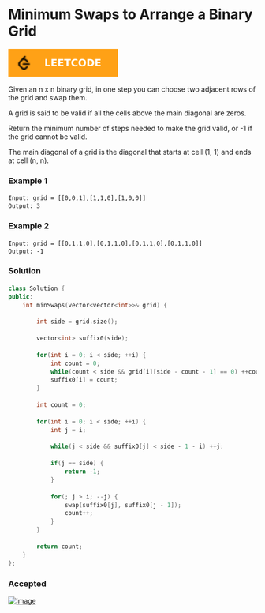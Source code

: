 # Minimum Swaps to Arrange a Binary Grid

[![Problem Link](../assets/lc.svg)](https://leetcode.com/problems/minimum-swaps-to-arrange-a-binary-grid/)

Given an n x n binary grid, in one step you can choose two adjacent rows of the grid and swap them.

A grid is said to be valid if all the cells above the main diagonal are zeros.

Return the minimum number of steps needed to make the grid valid, or -1 if the grid cannot be valid.

The main diagonal of a grid is the diagonal that starts at cell (1, 1) and ends at cell (n, n).

### Example 1
```
Input: grid = [[0,0,1],[1,1,0],[1,0,0]]
Output: 3
```

### Example 2
```
Input: grid = [[0,1,1,0],[0,1,1,0],[0,1,1,0],[0,1,1,0]]
Output: -1
```

### Solution
```cpp
class Solution {
public:
    int minSwaps(vector<vector<int>>& grid) {

        int side = grid.size();

        vector<int> suffix0(side);

        for(int i = 0; i < side; ++i) {
            int count = 0;
            while(count < side && grid[i][side - count - 1] == 0) ++count;
            suffix0[i] = count;
        }

        int count = 0;

        for(int i = 0; i < side; ++i) {
            int j = i;

            while(j < side && suffix0[j] < side - 1 - i) ++j;

            if(j == side) {
                return -1;
            }

            for(; j > i; --j) {
                swap(suffix0[j], suffix0[j - 1]);
                count++;
            }
        }

        return count;
    }
};
```

### Accepted
[![image](https://user-images.githubusercontent.com/44930179/151391127-75789eca-291a-46d0-b7d2-ad3513120677.png)](https://leetcode.com/submissions/detail/629008220/)